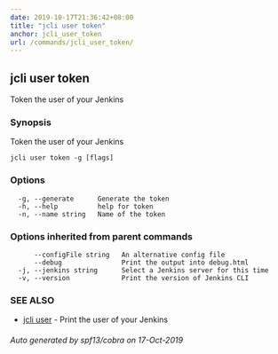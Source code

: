 ```yaml
---
date: 2019-10-17T21:36:42+08:00
title: "jcli user token"
anchor: jcli_user_token
url: /commands/jcli_user_token/
---
```

## jcli user token

Token the user of your Jenkins

### Synopsis

Token the user of your Jenkins

```
jcli user token -g [flags]
```

### Options

```
  -g, --generate      Generate the token
  -h, --help          help for token
  -n, --name string   Name of the token
```

### Options inherited from parent commands

```
      --configFile string   An alternative config file
      --debug               Print the output into debug.html
  -j, --jenkins string      Select a Jenkins server for this time
  -v, --version             Print the version of Jenkins CLI
```

### SEE ALSO

* [jcli user](/commands/jcli_user/)	 - Print the user of your Jenkins

###### Auto generated by spf13/cobra on 17-Oct-2019
